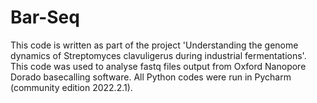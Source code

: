 # Bar-Seq
This code is written as part of the project 'Understanding the genome dynamics of Streptomyces clavuligerus during industrial fermentations'. This code was used to analyse fastq files output from Oxford Nanopore Dorado basecalling software. All Python codes were run in Pycharm (community edition 2022.2.1). 
